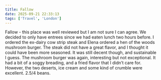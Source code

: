 ```yaml
---
title: Fallow
date: 2025-09-21 22:33:13
tags: ['Travel', 'London']
---
```


Fallow - this place was well reviewed but I am not sure I can agree. We decided to only have entrees since we had eaten lunch two hours before. I ordered the ex-dairy cow strip steak and Elena ordered a hen of the woods mushroom burger. The steak did not have a great flavor, and I thought it could have been more seasoned. It was still decent though, and sustainable I guess. The mushroom burger was again, interesting but not exceptional. It had a bit of a soggy breading, and a fried flavor that I didn’t care for. However, the two deserts, ice cream and some kind of crumble were excellent. 2.5/4 beans.